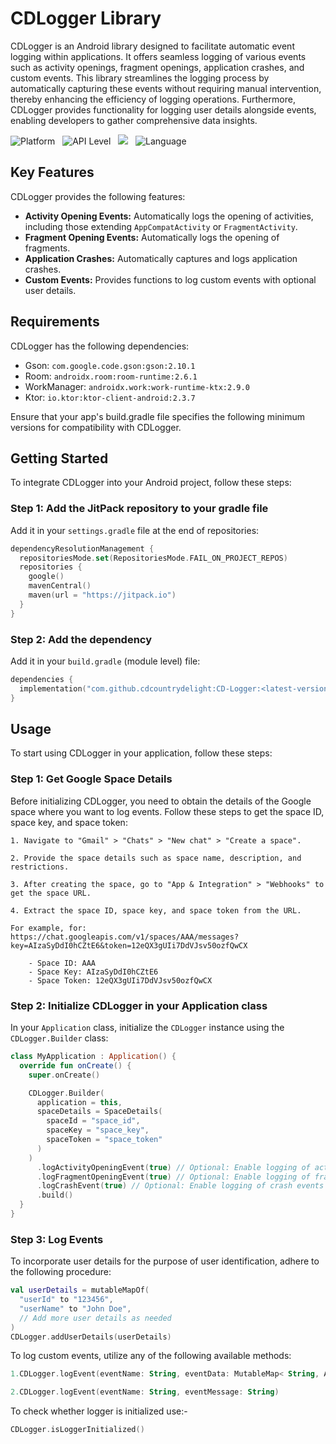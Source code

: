 # CDLogger Library

CDLogger is an Android library designed to facilitate automatic event logging within applications.
It offers seamless logging of various events such as activity openings, fragment openings,
application crashes, and custom events. This library streamlines the logging process by
automatically capturing these events without requiring manual intervention, thereby enhancing the
efficiency of logging operations. Furthermore, CDLogger provides functionality for logging user
details alongside events, enabling developers to gather comprehensive data insights.

![Platform](https://img.shields.io/badge/Platform-Android-lightseagreen) &nbsp;
![API Level](https://img.shields.io/badge/API-21%2B-steelblue) &nbsp;
[![](https://jitpack.io/v/cdcountrydelight/CD-Logger.svg)](https://jitpack.io/#cdcountrydelight/CD-Logger)
&nbsp;
![Language](https://img.shields.io/badge/Language-Kotlin-orange)

## Key Features

CDLogger provides the following features:

- **Activity Opening Events:** Automatically logs the opening of activities, including those
  extending `AppCompatActivity` or `FragmentActivity`.
- **Fragment Opening Events:** Automatically logs the opening of fragments.
- **Application Crashes:** Automatically captures and logs application crashes.
- **Custom Events:** Provides functions to log custom events with optional user details.

## Requirements

CDLogger has the following dependencies:

- Gson: `com.google.code.gson:gson:2.10.1`
- Room: `androidx.room:room-runtime:2.6.1`
- WorkManager: `androidx.work:work-runtime-ktx:2.9.0`
- Ktor: `io.ktor:ktor-client-android:2.3.7`

Ensure that your app's build.gradle file specifies the following minimum versions for compatibility
with CDLogger.

## Getting Started

To integrate CDLogger into your Android project, follow these steps:

### Step 1: Add the JitPack repository to your gradle file

Add it in your `settings.gradle` file at the end of repositories:

```kotlin
dependencyResolutionManagement {
  repositoriesMode.set(RepositoriesMode.FAIL_ON_PROJECT_REPOS)
  repositories {
    google()
    mavenCentral()
    maven(url = "https://jitpack.io")
  }
}
```

### Step 2: Add the dependency

Add it in your `build.gradle` (module level) file:

```kotlin
dependencies {
  implementation("com.github.cdcountrydelight:CD-Logger:<latest-version>")
}
```

## Usage

To start using CDLogger in your application, follow these steps:

### Step 1: Get Google Space Details

Before initializing CDLogger, you need to obtain the details of the Google space where you want to
log events. Follow these steps to get the space ID, space key, and space token:

    1. Navigate to "Gmail" > "Chats" > "New chat" > "Create a space".

    2. Provide the space details such as space name, description, and restrictions.

    3. After creating the space, go to "App & Integration" > "Webhooks" to get the space URL.
    
    4. Extract the space ID, space key, and space token from the URL. 

    For example, for:
    https://chat.googleapis.com/v1/spaces/AAA/messages?key=AIzaSyDdI0hCZtE6&token=12eQX3gUIi7DdVJsv50ozfQwCX

        - Space ID: AAA
        - Space Key: AIzaSyDdI0hCZtE6
        - Space Token: 12eQX3gUIi7DdVJsv50ozfQwCX

### Step 2: Initialize CDLogger in your Application class

In your `Application` class, initialize the `CDLogger` instance using the `CDLogger.Builder` class:

```kotlin
class MyApplication : Application() {
  override fun onCreate() {
    super.onCreate()

    CDLogger.Builder(
      application = this,
      spaceDetails = SpaceDetails(
        spaceId = "space_id",
        spaceKey = "space_key",
        spaceToken = "space_token"
      )
    )
      .logActivityOpeningEvent(true) // Optional: Enable logging of activity opening events
      .logFragmentOpeningEvent(true) // Optional: Enable logging of fragment opening events
      .logCrashEvent(true) // Optional: Enable logging of crash events
      .build()
  }
}
```

### Step 3: Log Events

To incorporate user details for the purpose of user identification, adhere to the following
procedure:

```kotlin
val userDetails = mutableMapOf(
  "userId" to "123456",
  "userName" to "John Doe",
  // Add more user details as needed
)
CDLogger.addUserDetails(userDetails)

```

To log custom events, utilize any of the following available methods:

```kotlin
1.CDLogger.logEvent(eventName: String, eventData: MutableMap< String, Any >)

2.CDLogger.logEvent(eventName: String, eventMessage: String)
```

To check whether logger is initialized use:-

```kotlin
CDLogger.isLoggerInitialized()
```



